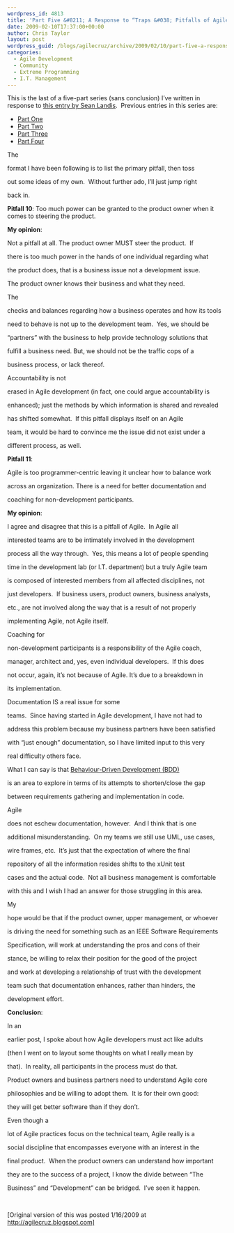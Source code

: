 ```yaml
---
wordpress_id: 4813
title: 'Part Five &#8211; A Response to “Traps &#038; Pitfalls of Agile Development – A Non-Contrarian View”'
date: 2009-02-10T17:37:00+00:00
author: Chris Taylor
layout: post
wordpress_guid: /blogs/agilecruz/archive/2009/02/10/part-five-a-response-to-traps-amp-pitfalls-of-agile-development-a-non-contrarian-view.aspx
categories:
  - Agile Development
  - Community
  - Extreme Programming
  - I.T. Management
---
```

This is the last of a five-part series (sans conclusion) I&rsquo;ve written in response to [this entry by Sean Landis](http://www.artima.com/weblogs/viewpost.jsp?thread=246513).&nbsp; Previous entries in this series are:

  * [Part One](/blogs/agilecruz/archive/2009/02/10/part-one-a-response-to-traps-amp-pitfalls-of-agile-development-a-non-contrarian-view.aspx) 
  * [Part Two](/blogs/agilecruz/archive/2009/02/10/part-two-a-response-to-traps-amp-pitfalls-of-agile-development-a-non-contrarian-view.aspx) 
  * [Part Three](/blogs/agilecruz/archive/2009/02/10/part-three-a-response-to-traps-amp-pitfalls-of-agile-development-a-non-contrarian-view.aspx) 
  * [Part Four](/blogs/agilecruz/archive/2009/02/10/part-four-a-response-to-traps-amp-pitfalls-of-agile-development-a-non-contrarian-view.aspx) 

The
  
format I have been following is to list the primary pitfall, then toss
  
out some ideas of my own.&nbsp; Without further ado, I&rsquo;ll just jump right
  
back in.

****Pitfall** 10**: Too much power can be granted to the product owner when it comes to steering the product.

**My opinion**:
  
Not a pitfall at all. The product owner MUST steer the product.&nbsp; If
  
there is too much power in the hands of one individual regarding what
  
the product does, that is a business issue not a development issue.&nbsp;
  
The product owner knows their business and what they need.&nbsp; 

The
  
checks and balances regarding how a business operates and how its tools
  
need to behave is not up to the development team.&nbsp; Yes, we should be
  
&ldquo;partners&rdquo; with the business to help provide technology solutions that
  
fulfill a business need. But, we should not be the traffic cops of a
  
business process, or lack thereof.&nbsp; 

Accountability is not
  
erased in Agile development (in fact, one could argue accountability is
  
enhanced); just the methods by which information is shared and revealed
  
has shifted somewhat.&nbsp; If this pitfall displays itself on an Agile
  
team, it would be hard to convince me the issue did not exist under a
  
different process, as well.

****Pitfall** 11**:
  
Agile is too programmer-centric leaving it unclear how to balance work
  
across an organization. There is a need for better documentation and
  
coaching for non-development participants.

**My opinion**:
  
I agree and disagree that this is a pitfall of Agile.&nbsp; In Agile all
  
interested teams are to be intimately involved in the development
  
process all the way through.&nbsp; Yes, this means a lot of people spending
  
time in the development lab (or I.T. department) but a truly Agile team
  
is composed of interested members from all affected disciplines, not
  
just developers.&nbsp; If business users, product owners, business analysts,
  
etc., are not involved along the way that is a result of not properly
  
implementing Agile, not Agile itself.

Coaching for
  
non-development participants is a responsibility of the Agile coach,
  
manager, architect and, yes, even individual developers.&nbsp; If this does
  
not occur, again, it&rsquo;s not because of Agile. It&rsquo;s due to a breakdown in
  
its implementation.

Documentation IS a real issue for some
  
teams.&nbsp; Since having started in Agile development, I have not had to
  
address this problem because my business partners have been satisfied
  
with &ldquo;just enough&rdquo; documentation, so I have limited input to this very
  
real difficulty others face.

What I can say is that [Behaviour-Driven Development (BDD)](http://behaviour-driven.org/)
  
is an area to explore in terms of its attempts to shorten/close the gap
  
between requirements gathering and implementation in code.

Agile
  
does not eschew documentation, however.&nbsp; And I think that is one
  
additional misunderstanding.&nbsp; On my teams we still use UML, use cases,
  
wire frames, etc.&nbsp; It&rsquo;s just that the expectation of where the final
  
repository of all the information resides shifts to the xUnit test
  
cases and the actual code.&nbsp; Not all business management is comfortable
  
with this and I wish I had an answer for those struggling in this area.

My
  
hope would be that if the product owner, upper management, or whoever
  
is driving the need for something such as an IEEE Software Requirements
  
Specification, will work at understanding the pros and cons of their
  
stance, be willing to relax their position for the good of the project
  
and work at developing a relationship of trust with the development
  
team such that documentation enhances, rather than hinders, the
  
development effort.

**Conclusion**: 

In an
  
earlier post, I spoke about how Agile developers must act like adults
  
(then I went on to layout some thoughts on what I really mean by
  
that).&nbsp; In reality, all participants in the process must do that.&nbsp;
  
Product owners and business partners need to understand Agile core
  
philosophies and be willing to adopt them.&nbsp; It is for their own good:
  
they will get better software than if they don&rsquo;t.

Even though a
  
lot of Agile practices focus on the technical team, Agile really is a
  
social discipline that encompasses everyone with an interest in the
  
final product.&nbsp; When the product owners can understand how important
  
they are to the success of a project, I know the divide between &ldquo;The
  
Business&rdquo; and &ldquo;Development&rdquo; can be bridged.&nbsp; I&rsquo;ve seen it happen.

&nbsp;

[Original version of this was posted 1/16/2009 at http://agilecruz.blogspot.com]